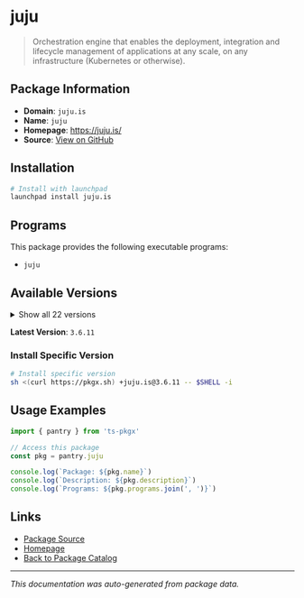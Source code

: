 # juju

> Orchestration engine that enables the deployment, integration and lifecycle management of applications at any scale, on any infrastructure (Kubernetes or otherwise).

## Package Information

- **Domain**: `juju.is`
- **Name**: `juju`
- **Homepage**: https://juju.is/
- **Source**: [View on GitHub](https://github.com/pkgxdev/pantry/tree/main/projects/juju.is/package.yml)

## Installation

```bash
# Install with launchpad
launchpad install juju.is
```

## Programs

This package provides the following executable programs:

- `juju`

## Available Versions

<details>
<summary>Show all 22 versions</summary>

- `3.6.11`, `3.6.10`, `3.6.9`, `3.6.8`, `3.6.7`
- `3.6.6`, `3.6.5`, `3.6.4`, `3.6.3`, `3.6.2`
- `3.6.1`, `3.6.0`, `3.5.7`, `3.5.6`, `3.5.5`
- `3.5.4`, `3.5.3`, `3.4.6`, `3.3.7`, `3.1.10`
- `2.9.52`, `2.9.51`

</details>

**Latest Version**: `3.6.11`

### Install Specific Version

```bash
# Install specific version
sh <(curl https://pkgx.sh) +juju.is@3.6.11 -- $SHELL -i
```

## Usage Examples

```typescript
import { pantry } from 'ts-pkgx'

// Access this package
const pkg = pantry.juju

console.log(`Package: ${pkg.name}`)
console.log(`Description: ${pkg.description}`)
console.log(`Programs: ${pkg.programs.join(', ')}`)
```

## Links

- [Package Source](https://github.com/pkgxdev/pantry/tree/main/projects/juju.is/package.yml)
- [Homepage](https://juju.is/)
- [Back to Package Catalog](../../package-catalog.md)

---

*This documentation was auto-generated from package data.*
